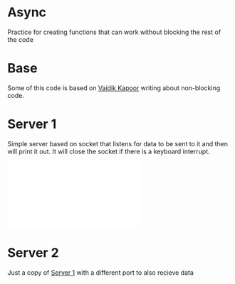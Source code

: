 # Async

Practice for creating functions that can work without blocking the rest of the code

# Base

Some of this code is based on [Vaidik Kapoor](https://medium.com/vaidikkapoor/understanding-non-blocking-i-o-with-python-part-1-ec31a2e2db9b) writing about non-blocking code.  

# Server 1

Simple server based on socket that listens for data to be sent to it and then 
will print it out.  It will close the socket if there is a keyboard interrupt.  

![Async Server 1](./async-server-1.py)

# Server 2

Just a copy of [Server 1](#server-1) with a different port to also recieve data